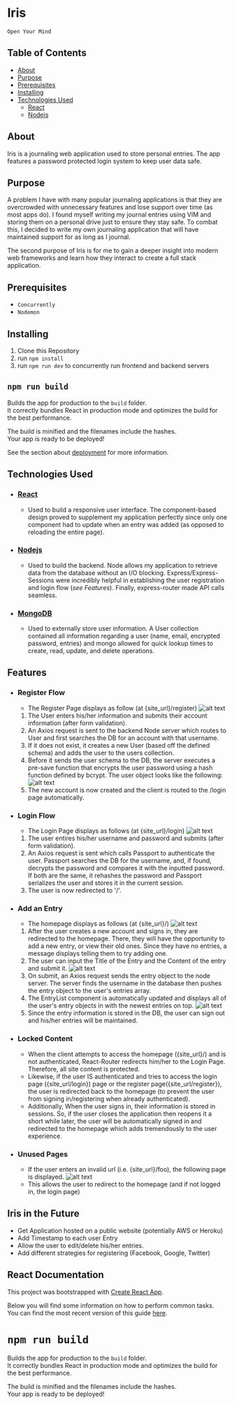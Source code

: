 # Iris

`Open Your Mind`

## Table of Contents

- [About](#about)
- [Purpose](#purpose)
- [Prerequisites](#prerequisites)
- [Installing](#installing)
- [Technologies Used](#technologies-used)
  - [React](#react)
  - [Nodejs](#nodejs)

## About

Iris is a journaling web application used to store personal entries. The app features a password protected login system to keep user data safe.

## Purpose

A problem I have with many popular journaling applications is that they are overcrowded with unnecessary features and lose support over time (as most apps do). I found myself writing my journal entries using VIM and storing them on a personal drive just to ensure they stay safe. To combat this, I decided to write my own journaling application that will have maintained support for as long as I journal.

The second purpose of Iris is for me to gain a deeper insight into modern web frameworks and learn how they interact to create a full stack application.

## Prerequisites

- `Concurrently`
- `Nodemon`

## Installing

1. Clone this Repository
2. run `npm install`
3. run `npm run dev` to concurrently run frontend and backend servers

## `npm run build`

Builds the app for production to the `build` folder.<br>
It correctly bundles React in production mode and optimizes the build for the best performance.

The build is minified and the filenames include the hashes.<br>
Your app is ready to be deployed!

See the section about [deployment](#deployment) for more information.

## Technologies Used

- ### [React](https://reactjs.org)
  - Used to build a responsive user interface. The component-based design proved to supplement my application perfectly since only one component had to update when an entry was added (as opposed to reloading the entire page).
- ### [Nodejs](https://nodejs.org/en/)
  - Used to build the backend. Node allows my application to retrieve data from the database without an I/O blocking. Express/Express-Sessions were incredibly helpful in establishing the user registration and login flow (_see Features_). Finally, express-router made API calls seamless.
- ### [MongoDB](https://www.mongodb.com)
  - Used to externally store user information. A User collection contained all information regarding a user (name, email, encrypted password, entries) and mongo allowed for quick lookup times to create, read, update, and delete operations.

## Features

- ### Register Flow

  - The Register Page displays as follow (at {site_url}/register)
    ![alt text](docs/register.png)

  1. The User enters his/her information and submits their account information (after form validation).
  2. An Axios request is sent to the backend Node server which routes to User and first searches the DB for an account with that username.
  3. If it does not exist, it creates a new User (based off the defined schema) and adds the user to the users collection.
  4. Before it sends the user schema to the DB, the server executes a pre-save function that encrypts the user password using a hash function defined by bcrypt. The user object looks like the following:
     ![alt text](docs/db_schema.png)
  5. The new account is now created and the client is routed to the /login page automatically.

- ### Login Flow

  - The Login Page displays as follows (at {site_url}/login)
    ![alt text](docs/login.png)

  1. The user entires his/her username and password and submits (after form validation).
  2. An Axios request is sent which calls Passport to authenticate the user. Passport searches the DB for the username, and, if found, decrypts the password and compares it with the inputted password. If both are the same, it rehashes the password and Passport serializes the user and stores it in the current session.
  3. The user is now redirected to '/'.

- ### Add an Entry

  - The homepage displays as follows (at {site_url}/)
    ![alt text](docs/home_empty.png)

  1. After the user creates a new account and signs in, they are redirected to the homepage. There, they will have the opportunity to add a new entry, or view their old ones. Since they have no entries, a message displays telling them to try adding one.
  2. The user can input the Title of the Entry and the Content of the entry and submit it.
     ![alt text](docs/home_add.png)
  3. On submit, an Axios request sends the entry object to the node server. The server finds the username in the database then pushes the entry object to the user's entries array.
  4. The EntryList component is automatically updated and displays all of the user's entry objects in with the newest entries on top.
     ![alt text](docs/home_filled.png)
  5. Since the entry information is stored in the DB, the user can sign out and his/her entries will be maintained.

- ### Locked Content
  - When the client attempts to access the homepage ({site_url}/) and is not authenticated, React-Router redirects him/her to the Login Page. Therefore, all site content is protected.
  - Likewise, if the user IS authenticated and tries to access the login page ({site_url/login}) page or the register page({site_url/register}), the user is redirected back to the homepage (to prevent the user from signing in/registering when already authenticated).
  - Additionally, When the user signs in, their information is stored in sessions. So, if the user closes the application then reopens it a short while later, the user will be automatically signed in and redirected to the homepage which adds tremendously to the user experience.
- ### Unused Pages
  - If the user enters an invalid url (i.e. {site_url}/foo), the following page is displayed.
    ![alt text](docs/unused_page.png)
  - This allows the user to redirect to the homepage (and if not logged in, the login page)

## Iris in the Future

- Get Application hosted on a public website (potentially AWS or Heroku)
- Add Timestamp to each user Entry
- Allow the user to edit/delete his/her entries.
- Add different strategies for registering (Facebook, Google, Twitter)

## React Documentation

This project was bootstrapped with [Create React App](https://github.com/facebookincubator/create-react-app).

Below you will find some information on how to perform common tasks.<br>
You can find the most recent version of this guide [here](https://github.com/facebookincubator/create-react-app/blob/master/packages/react-scripts/template/README.md).

# `npm run build`

Builds the app for production to the `build` folder.<br>
It correctly bundles React in production mode and optimizes the build for the best performance.

The build is minified and the filenames include the hashes.<br>
Your app is ready to be deployed!
